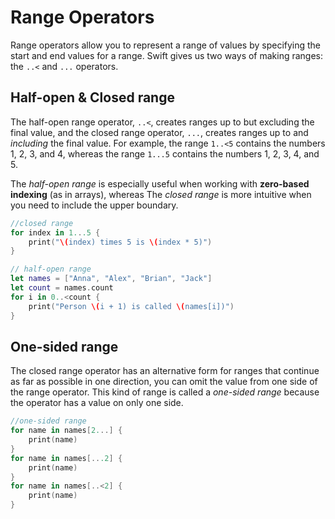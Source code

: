 # Range Operators
Range operators allow you to represent a range of values by specifying the start and end values for a range. Swift gives us two ways of making ranges: the `..<` and `...` operators. 

## Half-open & Closed range
The half-open range operator, `..<`, creates ranges up to but excluding the final value, and the closed range operator, `...`, creates ranges up to and _including_ the final value.
For example, the range `1..<5` contains the numbers 1, 2, 3, and 4, whereas the range `1...5` contains the numbers 1, 2, 3, 4, and 5.

The *half-open range* is especially useful when working with  **zero-based indexing** (as in arrays), whereas The *closed range* is more intuitive when you need to include the upper boundary.

```swift
//closed range
for index in 1...5 { 
	print("\(index) times 5 is \(index * 5)")
}

// half-open range
let names = ["Anna", "Alex", "Brian", "Jack"]
let count = names.count  
for i in 0..<count {  
	print("Person \(i + 1) is called \(names[i])")  
}
```
## One-sided range
The closed range operator has an alternative form for ranges that continue as far as possible in one direction, you can omit the value from one side of the range operator. This kind of range is called a _one-sided range_ because the operator has a value on only one side.

```swift
//one-sided range
for name in names[2...] {  
	print(name)  
}
for name in names[...2] {
    print(name)  
}
for name in names[..<2] {  
	print(name)  
}
```